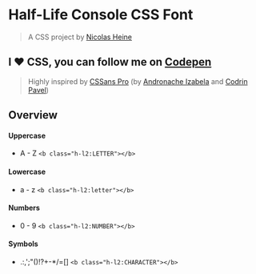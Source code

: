 # Half-Life Console CSS Font

> A CSS project by [Nicolas Heine](http:www.nicolasheine.fr)

## I ❤️ CSS, you can follow me on [Codepen](https://codepen.io/nicolasheine/)

> Highly inspired by [CSSans Pro](https://github.com/ZeroSpree/CSSans.Pro) (by [Andronache Izabela](https://www.instagram.com/izadraws/) and [Codrin Pavel](https://twitter.com/zerospree))

## Overview

#### Uppercase
* A - Z `<b class="h-l2:LETTER"></b>`

#### Lowercase
* a - z `<b class="h-l2:letter"></b>`

#### Numbers
* 0 - 9 `<b class="h-l2:NUMBER"></b>`

#### Symbols
* .:,';"()!?+-*/=[] `<b class="h-l2:CHARACTER"></b>`
